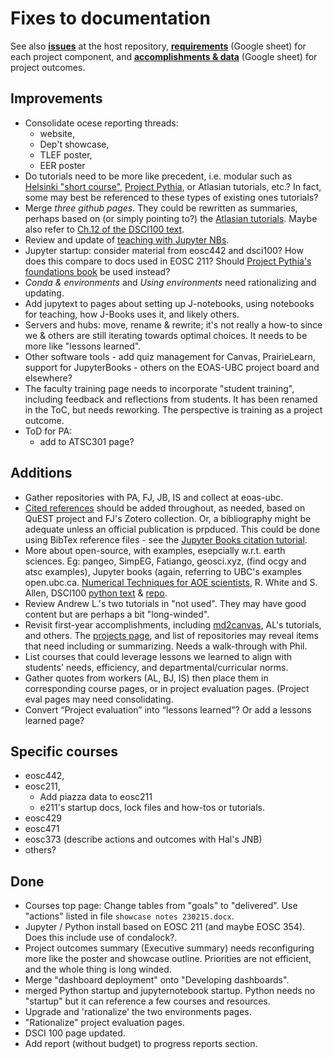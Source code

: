 # Fixes to documentation

See also **[issues](https://github.com/eoas-ubc/eoas-ubc.github.io/issues)** at the host repository, **[requirements](https://docs.google.com/spreadsheets/d/1DL2YDthzEbZijx35nVyveSstU5frQdzA/edit#gid=173746334)** (Google sheet) for each project component, and **[accomplishments & data](https://docs.google.com/spreadsheets/d/1BUk1_FHItUgzuyg2aJ-dX6XpMABmFSPe/edit#gid=979565415)** (Google sheet) for project outcomes.

## Improvements

* Consolidate ocese reporting threads:
   * website,
   * Dep't showcase,
   * TLEF poster,
   * EER poster
* Do tutorials need to be more like precedent, i.e. modular such as [Helsinki "short course"](https://autogis-site.readthedocs.io/en/latest/index.html), [Project Pythia](https://projectpythia.org/), or Atlasian tutorials, etc.? In fact, some may best be referenced to these types of existing ones tutorials?
* Merge *three github pages*. They could be rewritten as summaries, perhaps based on (or simply pointing to?) the [Atlasian tutorials](https://www.atlassian.com/git/tutorials/comparing-workflows). Maybe also refer to [Ch.12 of the DSCI100 text](https://python.datasciencebook.ca/version-control.html).
* Review and update of [teaching with Jupyter NBs](tut-teachwith-jnbs.md).
* Jupyter startup: consider material from eosc442 and dsci100? How does this compare to docs used in EOSC 211? Should [Project Pythia's foundations book](https://foundations.projectpythia.org/landing-page.html) be used instead?
* *Conda & environments* and *Using environments* need rationalizing and updating.
* Add jupytext to pages about setting up J-notebooks, using notebooks for teaching, how J-Books uses it, and likely others.
* Servers and hubs: move, rename & rewrite; it's not really a how-to since we & others are still iterating towards optimal choices. It needs to be more like "lessons learned".
* Other software tools - add quiz management for Canvas, PrairieLearn, support for JupyterBooks - others on the EOAS-UBC project board and elsewhere?
* The faculty training page needs to incorporate "student training", including feedback and reflections from students. It has been renamed in the ToC, but needs reworking. The perspective is training as a project outcome.
* ToD for PA:
   * add to ATSC301 page?

## Additions

* Gather repositories with PA, FJ, JB, IS and collect at eoas-ubc.
* [Cited references](refs-citations.md) should be added throughout, as needed, based on QuEST project and FJ's Zotero collection. Or, a bibliography might be adequate unless an official publication is prpduced. This could be done using BibTex reference files - see the [Jupyter Books citation tutorial](https://jupyterbook.org/en/stable/tutorials/references.html).
* More about open-source, with examples, esepcially w.r.t. earth sciences. Eg: pangeo, SimpEG, Fatiango, geosci.xyz, (find ocgy and atsc examples), Jupyter books (again, referring to UBC's examples open.ubc.ca. [Numerical Techniques for AOE scientists](https://rhwhite.github.io/numeric_2022/), R. White and S. Allen, DSCI100 [python text](https://python.datasciencebook.ca/intro.html)  & [repo](https://github.com/UBC-DSCI/introduction-to-datascience-python).
* Review Andrew L.'s two tutorials in "not used". They may have good content but are perhaps a bit "long-winded".
* Revisit first-year accomplishments, including [md2canvas](https://github.com/eoas-ubc/md2canvas), AL's tutorials, and others. The [projects page](https://github.com/orgs/eoas-ubc/projects/1), and list of repositories may reveal items that need including or summarizing. Needs a walk-through with Phil.
* List courses that could leverage lessons we learned to align with students' needs, efficiency, and departmental/curricular norms.
* Gather quotes from workers (AL, BJ, IS) then place them in corresponding course pages, or in project evaluation pages. (Project eval pages may need consolidating.
* Convert “Project evaluation” into “lessons learned”? Or add a lessons learned page?

## Specific courses

* eosc442,
* eosc211,
  * Add piazza data to eosc211
  * e211's startup docs, lock files and how-tos or tutorials.
* eosc429
* eosc471
* eosc373 (describe actions and outcomes with Hal's JNB)
* others?

## Done
* Courses top page: Change tables from "goals" to "delivered". Use "actions" listed in file `showcase notes 230215.docx`.
* Jupyter / Python install based on EOSC 211 (and maybe EOSC 354). Does this include use of condalock?.
* Project outcomes summary (Executive summary) needs reconfiguring more like the poster and showcase outline. Priorities are not efficient, and the whole thing is long winded.
* Merge "dashboard deployment" onto "Developing dashboards".
* merged Python startup and jupyternotebook startup. Python needs no "startup" but it can reference a few courses and resources.
* Upgrade and 'rationalize' the two environments pages.
* "Rationalize" project evaluation pages.
* DSCI 100 page updated.
* Add report (without budget) to progress reports section.